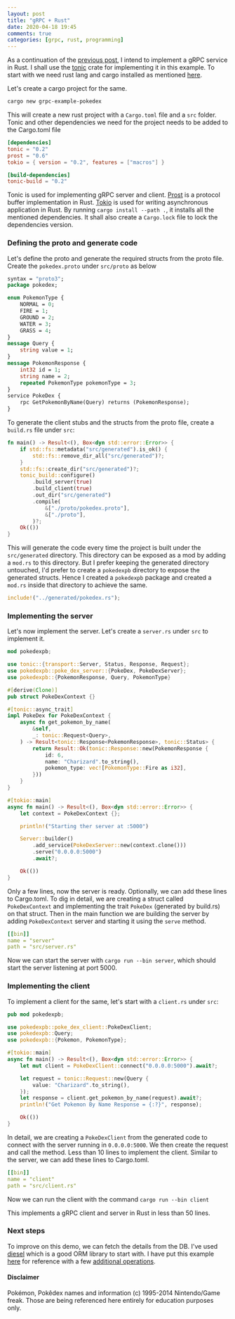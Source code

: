 ```yaml
---
layout: post
title: "gRPC + Rust"
date: 2020-04-18 19:45
comments: true
categories: [grpc, rust, programming]
---
```


As a continuation of the [previous post](/grpc-good-bad-and-ugly), I intend to implement a gRPC service in Rust. I shall use the [tonic](https://github.com/hyperium/tonic) crate for implementing it in this example. To start with we need rust lang and cargo installed as mentioned [here](https://www.rust-lang.org/learn/get-started).

Let's create a cargo project for the same. 

```bash
cargo new grpc-example-pokedex
```

This will create a new rust project with a `Cargo.toml` file and a `src` folder. Tonic and other dependencies we need for the project needs to be added to the Cargo.toml file

```toml
[dependencies]
tonic = "0.2"
prost = "0.6"
tokio = { version = "0.2", features = ["macros"] }

[build-dependencies]
tonic-build = "0.2"
```

Tonic is used for implementing gRPC server and client. [Prost](https://github.com/danburkert/prost) is a protocol buffer implementation in Rust. [Tokio](https://github.com/tokio-rs/tokio) is used for writing asynchronous application in Rust. By running `cargo install --path .`, it installs all the mentioned dependencies. It shall also create a `Cargo.lock` file to lock the dependencies version. 

### Defining the proto and generate code
Let's define the proto and generate the required structs from the proto file. Create the `pokedex.proto` under `src/proto` as below
```proto
syntax = "proto3";
package pokedex;

enum PokemonType {
    NORMAL = 0;
    FIRE = 1;
    GROUND = 2;
    WATER = 3;
    GRASS = 4;
}
message Query {
    string value = 1;
}
message PokemonResponse {
    int32 id = 1;
    string name = 2;
    repeated PokemonType pokemonType = 3;
}
service PokeDex {
    rpc GetPokemonByName(Query) returns (PokemonResponse);
}
```
To generate the client stubs and the structs from the proto file, create a `build.rs` file under `src`:

```rust
fn main() -> Result<(), Box<dyn std::error::Error>> {
    if std::fs::metadata("src/generated").is_ok() {
        std::fs::remove_dir_all("src/generated")?;
    }
    std::fs::create_dir("src/generated")?;
    tonic_build::configure()
        .build_server(true)
        .build_client(true)
        .out_dir("src/generated")
        .compile(
            &["./proto/pokedex.proto"],
            &["./proto"],
        )?;
    Ok(())
}
```
This will generate the code every time the project is built under the `src/generated` directory. This directory can be exposed as a mod by adding a `mod.rs` to this directory. But I prefer keeping the generated directory untouched, I'd prefer to create a `pokedexpb` directory to expose the generated structs. Hence I created a `pokedexpb` package and created a `mod.rs` inside that directory to achieve the same.

```rust
include!("../generated/pokedex.rs");
```

### Implementing the server
Let's now implement the server. Let's create a `server.rs` under `src` to implement it.

```rust
mod pokedexpb;

use tonic::{transport::Server, Status, Response, Request};
use pokedexpb::poke_dex_server::{PokeDex, PokeDexServer};
use pokedexpb::{PokemonResponse, Query, PokemonType}

#[derive(Clone)]
pub struct PokeDexContext {}

#[tonic::async_trait]
impl PokeDex for PokeDexContext {
    async fn get_pokemon_by_name(
        &self,
        _: tonic::Request<Query>,
    ) -> Result<tonic::Response<PokemonResponse>, tonic::Status> {
        return Result::Ok(tonic::Response::new(PokemonResponse {
            id: 6,
            name: "Charizard".to_string(),
            pokemon_type: vec![PokemonType::Fire as i32],
        }))
    }
}

#[tokio::main]
async fn main() -> Result<(), Box<dyn std::error::Error>> {
    let context = PokeDexContext {};

    println!("Starting ther server at :5000")

    Server::builder()
        .add_service(PokeDexServer::new(context.clone()))
        .serve("0.0.0.0:5000")
        .await?;

    Ok(())
}
```

Only a few lines, now the server is ready. Optionally, we can add these lines to Cargo.toml. To dig in detail, we are creating a struct called `PokeDexContext` and implementing the trait `PokeDex` (generated by build.rs) on that struct. Then in the main function we are building the server by adding `PokeDexContext` server and starting it using the `serve` method.

```yaml
[[bin]]
name = "server"
path = "src/server.rs"
```

Now we can start the server with `cargo run --bin server`, which should start the server listening at port 5000.

### Implementing the client

To implement a client for the same, let's start with a `client.rs` under `src`:

```rust
pub mod pokedexpb;

use pokedexpb::poke_dex_client::PokeDexClient;
use pokedexpb::Query;
use pokedexpb::{Pokemon, PokemonType};

#[tokio::main]
async fn main() -> Result<(), Box<dyn std::error::Error>> {
    let mut client = PokeDexClient::connect("0.0.0.0:5000").await?;

    let request = tonic::Request::new(Query {
        value: "Charizard".to_string(),
    });
    let response = client.get_pokemon_by_name(request).await?;
    println!("Get Pokemon By Name Response = {:?}", response);

    Ok(())
}
```

In detail, we are creating a `PokeDexClient` from the generated code to connect with the server running in `0.0.0.0:5000`. We then create the request and call the method. Less than 10 lines to implement the client. Similar to the server, we can add these lines to Cargo.toml.

```yaml
[[bin]]
name = "client"
path = "src/client.rs"
```

Now we can run the client with the command `cargo run --bin client`

This implements a gRPC client and server in Rust in less than 50 lines.

### Next steps
To improve on this demo, we can fetch the details from the DB. I've used [diesel](https://diesel.rs) which is a good ORM library to start with. I have put this example [here](https://github.com/kumaranvram/pokedex-rust-grpc-sample) for reference with a few [additional operations](https://github.com/kumaranvram/pokedex-rust-grpc-sample/blob/master/proto/pokedex.proto).

#### Disclaimer
Pokémon, Pokêdex names and information (c) 1995-2014 Nintendo/Game freak. Those are being referenced here entirely for education purposes only.